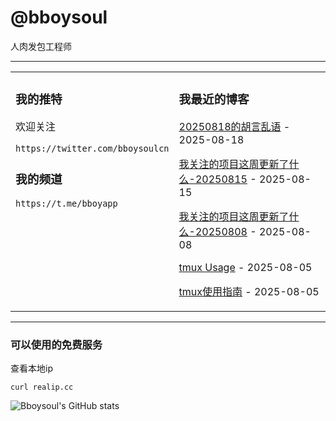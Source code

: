 # @bboysoul

人肉发包工程师

---


<table>
<tr>
<td valign="top" width="50%">

### 我的推特

欢迎关注

`https://twitter.com/bboysoulcn`

### 我的频道

`https://t.me/bboyapp`

</td>
<td valign="top" width="50%">

### 我最近的博客

<!-- blog start -->
[20250818的胡言乱语](https://www.bboy.app/2025/08/18/20250818%E7%9A%84%E8%83%A1%E8%A8%80%E4%B9%B1%E8%AF%AD/) - 2025-08-18

[我关注的项目这周更新了什么-20250815](https://www.bboy.app/2025/08/15/%E6%88%91%E5%85%B3%E6%B3%A8%E7%9A%84%E9%A1%B9%E7%9B%AE%E8%BF%99%E5%91%A8%E6%9B%B4%E6%96%B0%E4%BA%86%E4%BB%80%E4%B9%88-20250815/) - 2025-08-15

[我关注的项目这周更新了什么-20250808](https://www.bboy.app/2025/08/08/%E6%88%91%E5%85%B3%E6%B3%A8%E7%9A%84%E9%A1%B9%E7%9B%AE%E8%BF%99%E5%91%A8%E6%9B%B4%E6%96%B0%E4%BA%86%E4%BB%80%E4%B9%88-20250808/) - 2025-08-08

[tmux Usage](https://www.bboy.app/2025/08/05/tmux-usage/) - 2025-08-05

[tmux使用指南](https://www.bboy.app/2025/08/05/tmux%E4%BD%BF%E7%94%A8%E6%8C%87%E5%8D%97/) - 2025-08-05
<!-- blog end -->
</td>
</tr></table>

---


### 可以使用的免费服务

查看本地ip

`curl realip.cc`

![Bboysoul's GitHub stats](https://github-readme-stats.vercel.app/api?username=bboysoulcn&show_icons=true)



